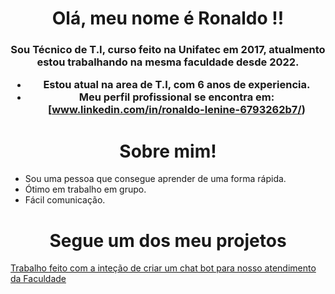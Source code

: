 <h1 align="center">Olá, meu nome é Ronaldo !!</h1>
<h3 align="center">Sou Técnico de T.I, curso feito na Unifatec em 2017, atualmento estou trabalhando na mesma faculdade desde 2022. </h>

-  Estou atual na area de T.I, com 6 anos de experiencia.
-  Meu perfil profissional se encontra em: [www.linkedin.com/in/ronaldo-lenine-6793262b7/)
<h1 align="center">Sobre mim!</h1>

- Sou uma pessoa que consegue aprender de uma forma rápida.
- Ótimo em trabalho em grupo.
- Fácil comunicação.
  
<h1 align="center">Segue um dos meu projetos</h1>

<a href="https://github.com/JimCadaman/ChatBotCaad/blob/main/projeto_ia.py">Trabalho feito com a inteção de criar um chat bot para nosso atendimento da Faculdade</a>

